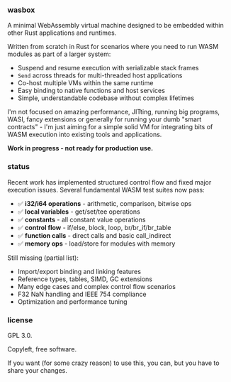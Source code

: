 ### wasbox

A minimal WebAssembly virtual machine designed to be embedded within other Rust applications and runtimes.

Written from scratch in Rust for scenarios where you need to run WASM modules as part of a larger system:

- Suspend and resume execution with serializable stack frames
- `Send` across threads for multi-threaded host applications
- Co-host multiple VMs within the same runtime
- Easy binding to native functions and host services
- Simple, understandable codebase without complex lifetimes

I'm not focused on amazing performance, JITting, running big programs, WASI, fancy extensions or generally for running
your dumb "smart contracts" - I'm just aiming for a simple solid VM for integrating bits of WASM execution into existing 
tools and applications.

**Work in progress - not ready for production use.**

### status

Recent work has implemented structured control flow and fixed major execution issues. Several fundamental WASM test
suites now pass:

- ✅ **i32/i64 operations** - arithmetic, comparison, bitwise ops
- ✅ **local variables** - get/set/tee operations
- ✅ **constants** - all constant value operations
- ✅ **control flow** - if/else, block, loop, br/br_if/br_table
- ✅ **function calls** - direct calls and basic call_indirect
- ✅ **memory ops** - load/store for modules with memory

Still missing (partial list):

- Import/export binding and linking features
- Reference types, tables, SIMD, GC extensions
- Many edge cases and complex control flow scenarios
- F32 NaN handling and IEEE 754 compliance
- Optimization and performance tuning

### license

GPL 3.0.

Copyleft, free software.

If you want (for some crazy reason) to use this, you can, but you have to share your changes.
